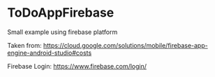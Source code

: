 # ToDoAppFirebase
Small example using firebase platform

Taken from: 
https://cloud.google.com/solutions/mobile/firebase-app-engine-android-studio#costs

Firebase Login:
https://www.firebase.com/login/
